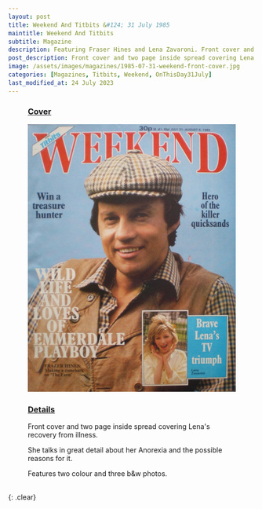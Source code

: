 ```yaml
---
layout: post
title: Weekend And Titbits &#124; 31 July 1985
maintitle: Weekend And Titbits
subtitle: Magazine
description: Featuring Fraser Hines and Lena Zavaroni. Front cover and two page inside spread covering Lena's recovery from illness. She talks in great detail about her Anorexia and the possible reasons for it.
post_description: Front cover and two page inside spread covering Lena’s recovery from illness.
image: /assets/images/magazines/1985-07-31-weekend-front-cover.jpg
categories: [Magazines, Titbits, Weekend, OnThisDay31July]
last_modified_at: 24 July 2023
---
```


<figure class="fig1">
<h3 id="cover"><a href="#cover">Cover</a></h3>
<a href="/assets/images/magazines/1985-07-31-weekend-front-cover.jpg"><img src="/assets/images/magazines/1985-07-31-weekend-front-cover.jpg" class="full-width zoom-in" alt="CD Cover for the album Mike Hurst: In My Time (2021)" /></a>
</figure>

<figure class="fig2">
<h3 id="details"><a href="#details">Details</a></h3>
<p>Front cover and two page inside spread covering Lena's recovery from illness.</p>
<p>She talks in great detail about her Anorexia and the possible reasons for it.</p>
<p>Features two colour and three b&amp;w photos.</p>
</figure>

<br />{: .clear}


